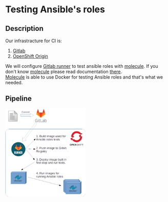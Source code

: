 # Testing Ansible's roles

## Description
Our infrastracture for CI is:
1. [Gitlab](https://about.gitlab.com)
2. [OpenShift Origin](https://www.openshift.org/)

We will configure [Gitlab runner](https://docs.gitlab.com/runner/install/kubernetes.html) to test ansible roles with [molecule](https://molecule.readthedocs.io). If you don't know [molecule](https://molecule.readthedocs.io) please read documentation [there](https://molecule.readthedocs.io).  
[Molecule](https://molecule.readthedocs.io) is able to use Docker for testing Ansible roles and that's what we needed.  

## Pipeline

<img src="oc-gitlab-ci-molecule.png" width="250">

